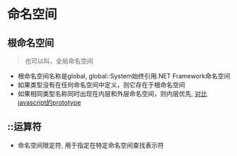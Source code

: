 # 命名空间

## 根命名空间

> 也可以叫，全局命名空间

- 根命名空间名称是global, global::System始终引用.NET Framework命名空间
- 如果类型没有在任何命名空间中定义，则它存在于根命名空间
- 如果相同类型名称同时出现在内层和外层命名空间，则内层优先, [对比javascript的prototype](javascript-prototype.md)

## ::运算符

- 命名空间限定符, 用于指定在特定命名空间查找表示符
